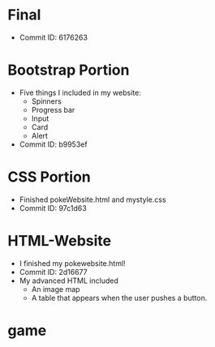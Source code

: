 # Final
* Commit ID: 6176263

# Bootstrap Portion 
* Five things I included in my website: 
   - Spinners
   - Progress bar
   - Input
   - Card
   - Alert
* Commit ID: b9953ef

# CSS Portion
* Finished pokeWebsite.html and mystyle.css
* Commit ID: 97c1d63

# HTML-Website
* I finished my pokewebsite.html! 
* Commit ID: 2d16677
* My advanced HTML included 
  * An image map 
  * A table that appears when the user pushes a button.  
# game
